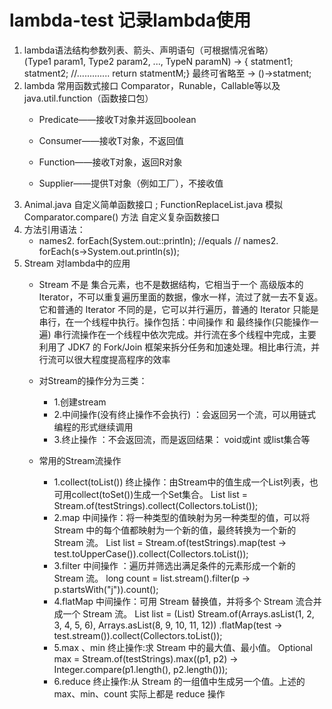 # lambda-test 记录lambda使用
1. lambda语法结构参数列表、箭头、声明语句（可根据情况省略）      
  (Type1 param1, Type2 param2, ..., TypeN paramN) -> { statment1; statment2; //............. return statmentM;}
     最终可省略至 -> ()->statment;
2. lambda 常用函数式接口 Comparator，Runable，Callable等以及java.util.function（函数接口包）
    - Predicate——接收T对象并返回boolean

    - Consumer——接收T对象，不返回值

    - Function——接收T对象，返回R对象

    - Supplier——提供T对象（例如工厂），不接收值
3. Animal.java 自定义简单函数接口   ; FunctionReplaceList.java 模拟Comparator.compare() 方法 自定义复杂函数接口
4. 方法引用语法：
    - names2. forEach(System.out::println); //equals // names2. forEach(s->System.out.println(s));
4. Stream 对lambda中的应用
    - Stream 不是 集合元素，也不是数据结构，它相当于一个 高级版本的 Iterator，不可以重复遍历里面的数据，像水一样，流过了就一去不复返。它和普通的 Iterator 不同的是，它可以并行遍历，普通的 Iterator 只能是串行，在一个线程中执行。操作包括：中间操作 和 最终操作(只能操作一遍) 串行流操作在一个线程中依次完成。并行流在多个线程中完成，主要利用了 JDK7 的 Fork/Join 框架来拆分任务和加速处理。相比串行流，并行流可以很大程度提高程序的效率
    - 对Stream的操作分为三类： 
        - 1.创建stream
        - 2.中间操作(没有终止操作不会执行) ：会返回另一个流，可以用链式编程的形式继续调用
        - 3.终止操作 ：不会返回流，而是返回结果： void或int 或list集合等
        
    - 常用的Stream流操作
        - 1.collect(toList()) 终止操作：由Stream中的值生成一个List列表，也可用collect(toSet())生成一个Set集合。
		List<String> list = Stream.of(testStrings).collect(Collectors.toList());
        - 2.map 中间操作：将一种类型的值映射为另一种类型的值，可以将 Stream 中的每个值都映射为一个新的值，最终转换为一个新的 Stream 流。
		List<String> list = Stream.of(testStrings).map(test -> test.toUpperCase()).collect(Collectors.toList());
        - 3.filter 中间操作 ：遍历并筛选出满足条件的元素形成一个新的 Stream 流。
		long count = list.stream().filter(p -> p.startsWith("j")).count();
		- 4.flatMap 中间操作：可用 Stream 替换值，并将多个 Stream 流合并成一个 Stream 流。
		List<Integer> list = (List<Integer>) Stream.of(Arrays.asList(1, 2, 3, 4, 5, 6), Arrays.asList(8, 9, 10, 11, 12))
        				.flatMap(test -> test.stream()).collect(Collectors.toList());
        - 5.max 、min 终止操作:求 Stream 中的最大值、最小值。
		Optional<String> max = Stream.of(testStrings).max((p1, p2) -> Integer.compare(p1.length(), p2.length()));
        - 6.reduce 终止操作:从 Stream 的一组值中生成另一个值。上述的max、min、count 实际上都是 reduce 操作


